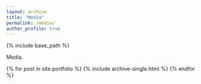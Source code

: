 ```yaml
---
layout: archive
title: "Media"
permalink: /media/
author_profile: true
---
```


{% include base_path %}

Media.

{% for post in site.portfolio %}
  {% include archive-single.html %}
{% endfor %}
